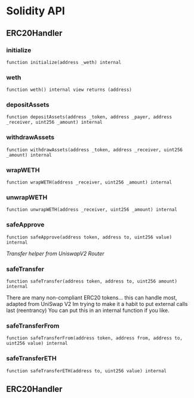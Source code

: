 # Solidity API

## ERC20Handler

### initialize

```solidity
function initialize(address _weth) internal
```

### weth

```solidity
function weth() internal view returns (address)
```

### depositAssets

```solidity
function depositAssets(address _token, address _payer, address _receiver, uint256 _amount) internal
```

### withdrawAssets

```solidity
function withdrawAssets(address _token, address _receiver, uint256 _amount) internal
```

### wrapWETH

```solidity
function wrapWETH(address _receiver, uint256 _amount) internal
```

### unwrapWETH

```solidity
function unwrapWETH(address _receiver, uint256 _amount) internal
```

### safeApprove

```solidity
function safeApprove(address token, address to, uint256 value) internal
```

_Transfer helper from UniswapV2 Router_

### safeTransfer

```solidity
function safeTransfer(address token, address to, uint256 amount) internal
```

There are many non-compliant ERC20 tokens... this can handle most, adapted from UniSwap V2
Im trying to make it a habit to put external calls last (reentrancy)
You can put this in an internal function if you like.

### safeTransferFrom

```solidity
function safeTransferFrom(address token, address from, address to, uint256 value) internal
```

### safeTransferETH

```solidity
function safeTransferETH(address to, uint256 value) internal
```

## ERC20Handler

